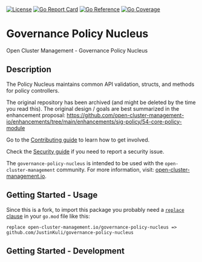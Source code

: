 [comment]: # " Copyright Contributors to the Open Cluster Management project "
[![License](https://img.shields.io/:license-apache-blue.svg)](http://www.apache.org/licenses/LICENSE-2.0.html)
[![Go Report Card](https://goreportcard.com/badge/github.com/JustinKuli/governance-policy-nucleus)](https://goreportcard.com/report/github.com/JustinKuli/governance-policy-nucleus)
[![Go Reference](https://pkg.go.dev/badge/image)](https://justinkuli.github.io/governance-policy-nucleus/open-cluster-management.io/governance-policy-nucleus)
[![Go Coverage](https://justinkuli.github.io/governance-policy-nucleus/coverage.svg)](https://justinkuli.github.io/governance-policy-nucleus/coverage.html)

# Governance Policy Nucleus

Open Cluster Management - Governance Policy Nucleus

## Description

The Policy Nucleus maintains common API validation, structs, and methods for policy controllers.

The original repository has been archived (and might be deleted by the time you read this). The
original design / goals are best summarized in the enhancement proposal:
https://github.com/open-cluster-management-io/enhancements/tree/main/enhancements/sig-policy/54-core-policy-module

Go to the [Contributing guide](CONTRIBUTING.md) to learn how to get involved.

Check the [Security guide](SECURITY.md) if you need to report a security issue.

The `governance-policy-nucleus` is intended to be used with the `open-cluster-management` community.
For more information, visit: [open-cluster-management.io](https://open-cluster-management.io).

## Getting Started - Usage

Since this is a fork, to import this package you probably need a
[`replace` clause](https://go.dev/ref/mod#go-mod-file-replace) in your `go.mod` file like this:

```
replace open-cluster-management.io/governance-policy-nucleus => github.com/JustinKuli/governance-policy-nucleus
```

<!-- Information about using the nucleus in other controllers will go here. -->

## Getting Started - Development

<!-- Information about making changes to the nucleus (and how to test changes)
will go here -->

<!---
Date: 2022-06-27
-->
